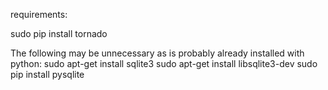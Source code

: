 requirements:

sudo pip install tornado

The following may be unnecessary as is probably already installed with python:
sudo apt-get install sqlite3
sudo apt-get install libsqlite3-dev
sudo pip install pysqlite
